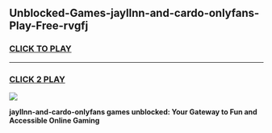 
## Unblocked-Games-jayllnn-and-cardo-onlyfans-Play-Free-rvgfj
<h3>
<a href="https://premium76.site?title=jayllnn-and-cardo-onlyfans&ref=10A">CLICK TO PLAY</a></h3>
<hr>

<h3>
<a href="https://premium76.site?title=jayllnn-and-cardo-onlyfans&ref=10A">CLICK 2 PLAY</a>
  
</h3>

<a href="https://premium76.site?title=jayllnn-and-cardo-onlyfans&ref=10A"><img src="https://clearcache.store/games.png"></a>


**jayllnn-and-cardo-onlyfans games unblocked: Your Gateway to Fun and Accessible Online Gaming**
